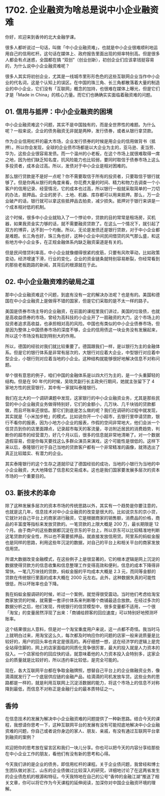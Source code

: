 # 1702. 企业融资为啥总是说中小企业融资难
你好，欢迎来到香帅的北大金融学课。

很多人都听说过一句话，叫做「中小企业融资难」，也就是中小企业很难顺利地运用自己的信用杠杆。这句话在媒体上、政府报告里面出现的频率特别高。但是很多人都会有点迷惑，全国都在搞 “双创”（创业创新），初创企业们应该拿钱挺容易的，为什么说中小企业融资难呢？

很多人其实将初创企业，尤其是一线城市里形形色色的这些互联网企业当作中小企业的代名词，这是个认知上的误区。在中国的珠三角、长三角都散落着大量的制造业的中小企业，它们没有「互联网」概念的加持，也很难在媒体上曝光，但是它们才是「Made in China」的核心力量。而它们也确确实实面临着融资难的问题。

## 01. 信用与抵押：中小企业融资的困境

中小企业融资难这个问题，其实不是中国独有的，而是全世界性的难题。为什么呢？一般来说，企业的债务融资无非就是两种，发行债券，或者从银行拿贷款。

作为企业信用杠杆的最大市场，企业发行债券的时候是用企业的信用做背书（抵押）。所以你会发现，全球的企业债市场都是以大企业为主的，亚马逊、麦当劳、华为，这些企业很容易发债。而一个温州的小老板，在这个市场上就很难取得一席之地，因为他们缺乏知名度，抗风险能力也比较弱，要同时取信于债券市场上这么多投资者，成本会过高。所以，发债对于中小企业是相对困难的。

那么银行贷款是不是好一点呢？你不需要取信于所有的投资者，只要取信于银行就够了。但是你再从银行的角度来看，你花费大量的时间、精力和物力去调查一个小客户的信用记录、经营情况，它的成本也过高，所以银行一般就采取简单的一刀切的办法，抵押品。企业的房子、土地、机器、库存都可以用来抵押。那么，万一企业破产的话，银行就可以拿这些抵押品去拍卖，减少损失。抵押对于银行来讲是一个成本相对低的机制。

这个时候，很多中小企业就陷入了一个悖论中，贷款的目的常常是租场房，买机器，如果我资金实力够的话，就不需要融资贷款了。在这么一个情况下，就引起了双方的博弈，达不到一个均衡。所以，无论是发债还是银行贷款，对于中小企业都是难题。长三角也好，珠三角也好，这种小企业中间民间借贷的风气那么盛，和这些地方中小企业多，在正规金融体系内缺乏融资渠道是有关的。

但是民间借贷利率高，中小企业就像绷得很紧的皮筋，只要有风吹草动，比如政策变动，经济增速下滑，行业的变化，企业的资金链条就特别容易断裂，你经常看到的那些老板跑路的新闻，其背后的根源就在于此。

## 02. 中小企业融资难的破局之道

那中小企业融资难这个问题，到底有没有一定的解决办法呢？也是有的。美国和德国在中小企业融资上是做得不错的国家，但是它们采取的是不太一样的路子。

美国是债券市场主导的企业融资，在前面的课程里我们讲过，美国的垃圾债，也就是高收益债券的市场，曾经为高科技的小企业开了一扇融资的大门，这个市场上的投资者追求高收益，也承担相对高的风险。中国也有类似的中小企业债券市场，但是因为整体上中国债券市场的深度不够，企业的信用债这一块业务没有发展起来，所以这个市场没有起到特别大的作用。

所以，德国的经验对我们就比较重要了。德国跟我们一样，是以银行为主的金融体系。但是它的银行体系是非常有层次的，大银行对应着大企业，中型银行对应着中型企业，小银行则对应着当地的小企业。这种结构就能够很好地解决信息不对称问题。

举个很有意思的例子，咱们中国的金融体系是以四大行为主的，是一个头重脚轻的结构。但是在 90 年代的时候，吴晓灵副行长主政央行期间，她就主张留下了 4 家地方性的民营银行，其中有一家就叫泰隆银行。

我们在北大的一个调研课题中发现，这家银行的中小企业融资业务，尤其是那些民营的中小企业融资业务做得特别好，它们的金额小，几万块、几千块钱的贷款都做，而且坏账率还很低。那它们到底是怎么做的呢？我们在调研的过程中就发现，其实就是「小米加步枪」的模式。比如说你开一个小超市，去银行里申请贷款，银行不看你的报表，因为小地方小企业的报表，作假的空间非常地大，他们会派一个信贷员到你的店里面蹲点，记录超市每天的客流量，寻访附近居民的消费趋势，判断你的超市的经营潜力，好几个月以后，很多的信息就非常地清晰了。对一个数据造假容易，但是你每天要找这么多群众演员来演戏，这个可能性是很低的。这样下来以后，泰隆银行对于自己当地的贷款客户都有一个非常精准的画像，就筛选出了真正比较踏实、有潜力的企业。

其实泰隆银行的这个生存之道就印证了德国经验的成功，当地的小银行为当地的中小企业融资，大大地降低了信息和交易成本。这也是我们国家要发展多层次的资本市场的一个重要目的。

## 03. 新技术的革命

除了这种发展多层次的资本市场的传统思路以外，其实有一个趋势是你要注意的，也就是这几年，信息技术对中小企业融资的改变是很大的。比如说京东的京小贷，它就针对自己平台上的商家进行融资，它是根据商家的销售额，消费品的价格，商品的丰富度等指标来发放贷款的。一笔贷款的上限大概是 200 万，最长期限是 12 个月。由于商户的这些数据都沉淀在京东的平台上，所以京东可以比较精准地判断这笔贷款的安全性，所以也不需要抵押品，就直接发放信用贷。阿里系的蚂蚁金服也是同样的思路，利用这些年沉淀的数据，对自己的平台上和相关平台的商家发放信用贷。

所谓大数据改变金融模式，在这些例子上是很显著的，它的根本逻辑是网上沉淀的数据使得贷款方的信息收集和信息整理工作变得高效和便利，信息的成本下降得非常快。一笔几万块钱的贷款，蚂蚁金服的平均成本大概是 2.3 元，而同等金额的贷款在传统银行里面的成本大概在 2000 元左右。此外，这种数据失真的可能性很低，所以坏账率也会下降。

我在蚂蚁金服调研的时候，听过一个案例，就觉得很受震动。当时他们考虑给淘宝商家放贷的时候，就需要一套评价体系来判断哪个商铺最适合放款。在经过多次的数据分析之后，他们发现，传统银行的信贷模型中，很多变量都不适用，一个很「淘宝」的变量居然浮现了出来：「商铺给顾客的回应速度」可以特别好地预测坏账率。

这个结果很出人意料，但是对一个淘宝重度用户来说，这一点都不奇怪。我当时马上就明白过来，用淘宝这么久，每次都及时响应你的问题的店家一般来说质量是比较好的，用户的回头率也肯定是很高的。再仔细想一想，这在经济学的逻辑上是完全站得住脚的，网上的店家面临的同质化竞争很厉害，最大的投入就是人力资本的投入。一个店家给你的回应快的话，就意味着他的人力资本投入会特别多，这家企业的质量就是比较好的，所以违约率比较低，是完全可能的。

现在，各大互联网平台都在争取金融牌照，想替自己平台上的企业做融资业务，像滴滴就发行了一个底层供应链的金融产品，给滴滴的司机发放车贷。这些业务的思路都是一样的，就是利用互联网上沉淀活数据的能力，将这个市场上的信息不对称降到最低，而信息不对称正是金融行业的最本质特征之一。

## 香帅

在信息技术的发展为解决中小企业融资难的问题提供了一种新思路。结合今天的课程，我想请你思考一下，这种互联网平台的发展有没有可能彻底地解决中小企业融资难的问题，你自己或者说你身边的家人、朋友、亲戚，有没有通过互联网平台拿到融资的案例？

欢迎把你的思考放在留言区和我们一块儿分享。你也可以把今天的内容分享给那些在中小企业工作的朋友，看他们有没有新的思考和心得。

今天我们讲的是企业的债务，即信用杠杆的课程。关于企业债问题，我曾经和博士生团队做对浙江、山东的企业债做过比较深入的研究，详细地讨论了在这两省发生的企业债危机的根源和特征。今天我特地在自己的公号“香帅的金融江湖”推送了相关文章，你可以将它作为今天课程的延伸阅读，加深你对中国企业融资环境的理解。